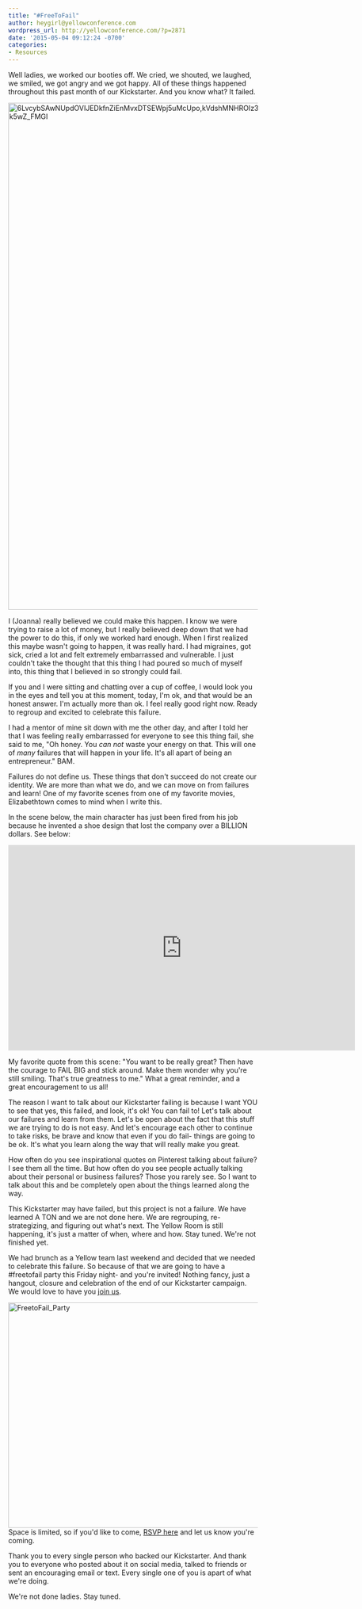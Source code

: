 ```yaml
---
title: "#FreeToFail"
author: heygirl@yellowconference.com
wordpress_url: http://yellowconference.com/?p=2871
date: '2015-05-04 09:12:24 -0700'
categories:
- Resources
---
```

<p>Well ladies, we worked our booties off. We cried, we shouted, we laughed, we smiled, we got angry and we got happy. All of these things happened throughout this past month of our Kickstarter. And you know what? It failed.</p>
<p><a href="http://yellowconference.com/wp-content/uploads/2015/04/6LvcybSAwNUpdOVIJEDkfnZiEnMvxDTSEWpj5uMcUpokVdshMNHROIz3wkt04G1FxH2y5tKh1VR6Tk5wZ_FMGI.jpg"><img class="aligncenter size-large wp-image-2730" src="http://yellowconference.com/wp-content/uploads/2015/04/6LvcybSAwNUpdOVIJEDkfnZiEnMvxDTSEWpj5uMcUpokVdshMNHROIz3wkt04G1FxH2y5tKh1VR6Tk5wZ_FMGI-682x1024.jpg" alt="6LvcybSAwNUpdOVIJEDkfnZiEnMvxDTSEWpj5uMcUpo,kVdshMNHROIz3wkt04G1FxH2y5tKh1VR6Tk5wZ_FMGI" width="682" height="1024" /></a></p>
<p>I (Joanna) really believed we could make this happen. I know we were trying to raise a lot of money, but I really believed deep down that we had the power to do this, if only we worked hard enough. When I first realized this maybe wasn't going to happen, it was really hard. I had migraines, got sick, cried a lot and felt&nbsp;extremely embarrassed and vulnerable. I just couldn't take the thought that this thing I had poured so much of myself into, this thing that I believed in so strongly could fail.</p>
<p>If you and I were sitting and chatting over a cup of coffee, I would look you in the eyes and tell you at this moment, today, I'm ok, and that would be an honest answer. I'm actually more than ok. I feel really good right now. Ready to regroup and excited to celebrate this failure.</p>
<p>I had a mentor of mine sit down with me the other day, and after I told her that I was feeling&nbsp;really embarrassed for everyone to see this thing fail, she said to me, "Oh honey. You <em>can not</em> waste your energy on that. This will&nbsp;one of <em>many</em> failures that will happen in your life. It's all apart of being an entrepreneur." BAM.</p>
<p>Failures do not define us. These things that don't succeed do not create our identity. We are more than what we do, and we can move on from failures and learn! One of my favorite scenes from one of my favorite movies, Elizabethtown comes to mind when I write this.</p>
<p>In the scene below, the main character has just been fired from his job because he invented a shoe design that lost the company over a BILLION dollars. See below:</p>
<p><iframe src="https://www.youtube.com/embed/jrf263yJwic" width="700" height="415" frameborder="0" allowfullscreen="allowfullscreen"></iframe></p>
<p>My favorite quote from this scene: "You want to be really great? Then have the courage to FAIL BIG&nbsp;and stick around. Make them wonder why you're still smiling. That's true greatness to me." What a great reminder, and a great encouragement to us all!</p>
<p>The reason I want to talk about our Kickstarter failing is because I want YOU to see that yes, this failed, and look, it's ok! You can fail to! Let's talk about our failures and learn from them. Let's be open about the fact that this stuff we are trying to do is not easy. And let's encourage each other to continue to take risks, be brave and know that even if you do fail- things are going to be ok. It's what you learn along the way that will really make you great.</p>
<p>How often do you see inspirational quotes on Pinterest talking about failure? I see them all the time. But how often do you see people actually talking about their personal or business failures? Those you rarely see. So I want to talk about this and&nbsp;be completely open about the things learned along the way.</p>
<p>This Kickstarter may have failed, but this project is not a failure. We have learned A TON and we are not done here. We are regrouping, re-strategizing, and figuring out what's next. The Yellow Room&nbsp;is still happening, it's just a matter of when, where and how. Stay tuned. We're not finished yet.</p>
<p>We had brunch as a Yellow team last weekend and decided that we needed to celebrate this failure. So because of that we are going to have a #freetofail party this Friday night- and you're invited! Nothing fancy, just a hangout, closure and celebration of the end of our Kickstarter campaign. We would love to have you <a href="https://ti.to/yellowconference/free-to-fail-party" target="_blank">join us</a>.</p>
<p><a href="http://yellowconference.com/wp-content/uploads/2015/05/FreetoFail_Party.jpg"><img class="aligncenter wp-image-2880" src="http://yellowconference.com/wp-content/uploads/2015/05/FreetoFail_Party-1024x666.jpg" alt="FreetoFail_Party" width="700" height="455" /></a>Space is limited, so if you'd like to come, <a href="https://ti.to/yellowconference/free-to-fail-party" target="_blank">RSVP here</a> and let us know you're coming.</p>
<p>Thank you to every single person who backed our Kickstarter. And thank you to everyone who posted about it on social media, talked to friends or sent an encouraging email or text. Every single one of you is apart of what we're doing.</p>
<p>We're not done ladies. Stay tuned.</p>
<p>&nbsp;</p>
